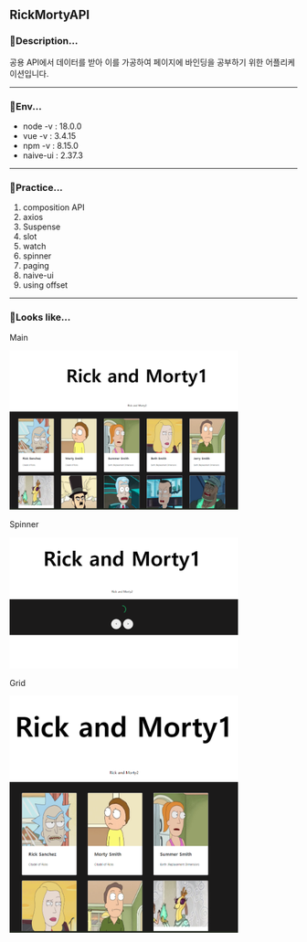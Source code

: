 ## RickMortyAPI

### 📜Description...

공용 API에서 데이터를 받아 이를 가공하여 페이지에 바인딩을 공부하기 위한 어플리케이션입니다.

---

### 🌳Env...
- node -v : 18.0.0 <br>
- vue -v : 3.4.15 <br>
- npm -v : 8.15.0 <br>
- naive-ui : 2.37.3 <br>

---

### 🏫Practice...
1. composition API
2. axios
3. Suspense
4. slot
5. watch
6. spinner
7. paging
8. naive-ui
9. using offset

--- 

### 🔭Looks like...
<div>
 <p>Main</p>
 <img src="https://github.com/kaleb96/RickMortyAPI/blob/main/main.png" width="400px"> 
 <p>Spinner</p>
 <img src="https://github.com/kaleb96/RickMortyAPI/blob/main/spinner.png" width="400px">
 <p>Grid</p>
 <img src="https://github.com/kaleb96/RickMortyAPI/blob/main/grid.png" width="400px">
</div>



